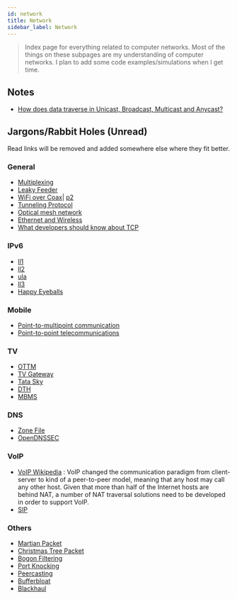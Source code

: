 ```yaml
---
id: network
title: Network
sidebar_label: Network
---
```


> Index page for everything related to computer networks. Most of the things on these subpages are my understanding of computer networks. I plan to add some code examples/simulations when I get time.

## Notes

- [How does data traverse in Unicast, Broadcast, Multicast and Anycast?](/docs/notes/study/network/data_traversal)

## Jargons/Rabbit Holes (Unread)

Read links will be removed and added somewhere else where they fit better.

### General

- [Multiplexing](https://en.wikipedia.org/wiki/Multiplexing)
- [Leaky Feeder](https://en.wikipedia.org/wiki/Leaky_feeder)
- [WiFi over Coax](https://en.wikipedia.org/wiki/Wi-Fi_over_Coax)| [p2](https://wifiovercoax.mcleodnet.com/)
- [Tunneling Protocol](https://en.wikipedia.org/wiki/Tunneling_protocol)
- [Optical mesh network](https://en.wikipedia.org/wiki/Optical_mesh_network)
- [Ethernet and Wireless](https://networkengineering.stackexchange.com/questions/35618/relation-between-ethernet-and-802-11-headers)
- [What developers should know about TCP](https://news.ycombinator.com/item?id=23177607)

### IPv6

- [ll1](https://blog.zivaro.com/need-know-link-local-ipv6-addresses)
- [ll2](https://labs.ripe.net/Members/philip_homburg/whats-the-deal-with-ipv6-link-local-addresses)
- [ula](https://en.wikipedia.org/wiki/Unique_local_address)
- [ll3](https://serverfault.com/questions/118324/what-is-a-link-local-address)
- [Happy Eyeballs](https://en.wikipedia.org/wiki/Happy_Eyeballs)

### Mobile

- [Point-to-multipoint communication](https://en.wikipedia.org/wiki/Point-to-multipoint_communication)
- [Point-to-point telecommunications](<https://en.wikipedia.org/wiki/Point-to-point_(telecommunications)>)

### TV

- [OTTM](https://en.wikipedia.org/wiki/Over-the-top_media_service)
- [TV Gateway](https://en.wikipedia.org/wiki/TV_gateway)
- [Tata Sky](https://en.wikipedia.org/wiki/Tata_Sky)
- [DTH](https://en.wikipedia.org/wiki/Direct-to-home_television_in_India)
- [MBMS](https://en.wikipedia.org/wiki/Multimedia_Broadcast_Multicast_Service)

### DNS

- [Zone File](https://en.wikipedia.org/wiki/Zone_file)
- [OpenDNSSEC](https://en.wikipedia.org/wiki/OpenDNSSEC)

### VoIP

- [VoIP Wikipedia](https://en.wikipedia.org/wiki/Voice_over_IP) : VoIP changed the communication paradigm from client-server to kind of a peer-to-peer model, meaning that any host may call any other host. Given that more than half of the Internet hosts are behind NAT, a number of NAT traversal solutions need to be developed in order to support VoIP.
- [SIP](https://en.wikipedia.org/wiki/Session_Initiation_Protocol)

### Others

- [Martian Packet](https://en.wikipedia.org/wiki/Martian_packet)
- [Christmas Tree Packet](https://en.wikipedia.org/wiki/Christmas_tree_packet)
- [Bogon Filtering](https://en.wikipedia.org/wiki/Bogon_filtering)
- [Port Knocking](https://en.wikipedia.org/wiki/Port_knocking)
- [Peercasting](https://en.wikipedia.org/wiki/Peercasting)
- [Bufferbloat](https://en.wikipedia.org/wiki/Bufferbloat)
- [Blackhaul](<https://en.wikipedia.org/wiki/Backhaul_(telecommunications)>)
